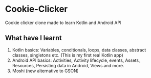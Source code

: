 # Cookie-Clicker
Cookie clicker clone made to learn Kotlin and Android API

## What have I learnt

1. Kotlin basics: Variables, conditionals, loops, data classes, abstract classes, singletons etc. (This is my first real Kotlin app)
2. Android API basics: Activities, Activity lifecycle, events, Assets, Resources, Persisting data in Android, Views and more.
3. Moshi (new alternative to GSON)
